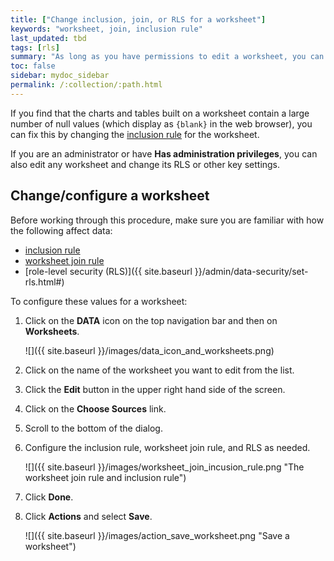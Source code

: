 ```yaml
---
title: ["Change inclusion, join, or RLS for a worksheet"]
keywords: "worksheet, join, inclusion rule"
last_updated: tbd
tags: [rls]
summary: "As long as you have permissions to edit a worksheet, you can always go into it and set a different inclusion rule or join rule."
toc: false
sidebar: mydoc_sidebar
permalink: /:collection/:path.html
---
```


If you find that the charts and tables built on a worksheet contain a large
number of null values (which display as `{blank}` in the web browser), you can
fix this by changing the [inclusion rule](about-inclusion-rule.html#) for the
worksheet.  

If you are an administrator or have **Has administration privileges**, you can
also edit any worksheet and change its RLS or other key settings.


## Change/configure a worksheet

Before working through this procedure, make sure you are familiar with how the
following affect data:

* [inclusion rule](about-inclusion-rule.html#)
* [worksheet join rule](progressive-joins.html#)
* [role-level security (RLS)]({{ site.baseurl }}/admin/data-security/set-rls.html#)

To configure these values for a worksheet:

1. Click on the **DATA** icon on the top navigation bar and then on **Worksheets**.

    ![]({{ site.baseurl }}/images/data_icon_and_worksheets.png)

2. Click on the name of the worksheet you want to edit from the list.
3. Click the **Edit** button in the upper right hand side of the screen.
4. Click on the **Choose Sources** link.
5. Scroll to the bottom of the dialog.
5. Configure the inclusion rule, worksheet join rule, and RLS as needed.

     ![]({{ site.baseurl }}/images/worksheet_join_incusion_rule.png "The worksheet join rule and inclusion rule")

6. Click **Done**.
7. Click **Actions** and select **Save**.

    ![]({{ site.baseurl }}/images/action_save_worksheet.png "Save a worksheet")
